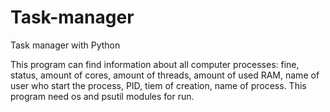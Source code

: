 # Task-manager
Task manager with Python


This program can find information about all computer processes: fine, status, amount of cores, amount of threads, amount of used RAM, name of user who start the process, PID, tiem of creation, name of process.
This program need os and psutil modules for run.
